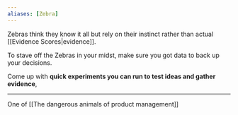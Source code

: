 ```yaml
---
aliases: [Zebra]
---
```


Zebras think they know it all but rely on their instinct rather than actual [[Evidence Scores|evidence]].

To stave off the Zebras in your midst, make sure you got data to back up your decisions.

Come up with **quick experiments you can run to test ideas and gather evidence**,

---

One of [[The dangerous animals of product management]]